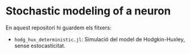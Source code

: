 # Stochastic modeling of a neuron
En aquest repositori hi guardem els fitxers:

- `hodg_hux_deterministic.jl`: Simulació del model de Hodgkin-Huxley, sense estocasticitat.
